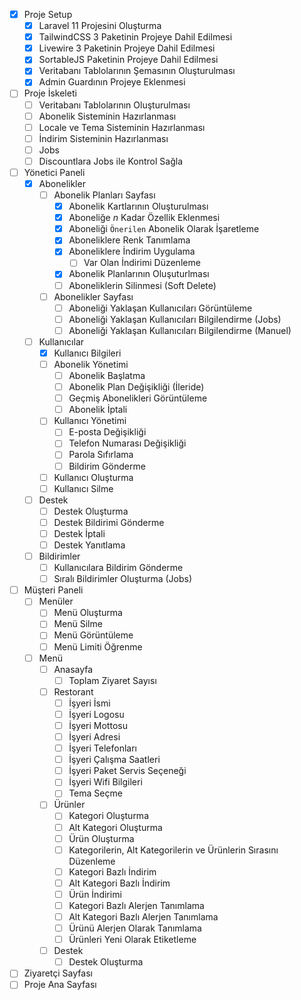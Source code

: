 - [x] Proje Setup
    - [x] Laravel 11 Projesini Oluşturma
    - [x] TailwindCSS 3 Paketinin Projeye Dahil Edilmesi
    - [x] Livewire 3 Paketinin Projeye Dahil Edilmesi
    - [x] SortableJS Paketinin Projeye Dahil Edilmesi
    - [x] Veritabanı Tablolarının Şemasının Oluşturulması
    - [x] Admin Guardının Projeye Eklenmesi
- [ ] Proje İskeleti
    - [ ] Veritabanı Tablolarının Oluşturulması
    - [ ] Abonelik Sisteminin Hazırlanması
    - [ ] Locale ve Tema Sisteminin Hazırlanması
    - [ ] İndirim Sisteminin Hazırlanması
    - [ ] Jobs
    - [ ] Discountlara Jobs ile Kontrol Sağla
- [ ] Yönetici Paneli
    - [x] Abonelikler
         - [ ] Abonelik Planları Sayfası
              - [x] Abonelik Kartlarının Oluşturulması
              - [x] Aboneliğe *n* Kadar Özellik Eklenmesi
              - [x] Aboneliği `Önerilen` Abonelik Olarak İşaretleme
              - [x] Aboneliklere Renk Tanımlama
              - [x] Aboneliklere İndirim Uygulama
                  - [ ] Var Olan İndirimi Düzenleme
              - [x] Abonelik Planlarının Oluşuturlması  
              - [ ] Aboneliklerin Silinmesi (Soft Delete)
        - [ ] Abonelikler Sayfası
            - [ ] Aboneliği Yaklaşan Kullanıcıları Görüntüleme
            - [ ] Aboneliği Yaklaşan Kullanıcıları Bilgilendirme (Jobs)
            - [ ] Aboneliği Yaklaşan Kullanıcıları Bilgilendirme (Manuel)
    - [ ] Kullanıcılar
        - [x] Kullanıcı Bilgileri
        - [ ] Abonelik Yönetimi
            - [ ] Abonelik Başlatma
            - [ ] Abonelik Plan Değişikliği (İleride)
            - [ ] Geçmiş Abonelikleri Görüntüleme
            - [ ] Abonelik İptali
        - [ ] Kullanıcı Yönetimi
            - [ ] E-posta Değişikliği
            - [ ] Telefon Numarası Değişikliği
            - [ ] Parola Sıfırlama
            - [ ] Bildirim Gönderme
        - [ ] Kullanıcı Oluşturma
        - [ ] Kullanıcı Silme
    - [ ] Destek 
        - [ ] Destek Oluşturma
        - [ ] Destek Bildirimi Gönderme
        - [ ] Destek İptali
        - [ ] Destek Yanıtlama
    - [ ] Bildirimler
        - [ ] Kullanıcılara Bildirim Gönderme
        - [ ] Sıralı Bildirimler Oluşturma (Jobs)
- [ ] Müşteri Paneli
    - [ ] Menüler
        - [ ] Menü Oluşturma
        - [ ] Menü Silme
        - [ ] Menü Görüntüleme
        - [ ] Menü Limiti Öğrenme
    - [ ] Menü
        - [ ] Anasayfa
            - [ ] Toplam Ziyaret Sayısı
        - [ ] Restorant
            - [ ] İşyeri İsmi
            - [ ] İşyeri Logosu
            - [ ] İşyeri Mottosu
            - [ ] İşyeri Adresi
            - [ ] İşyeri Telefonları
            - [ ] İşyeri Çalışma Saatleri
            - [ ] İşyeri Paket Servis Seçeneği
            - [ ] İşyeri Wifi Bilgileri
            - [ ] Tema Seçme
        - [ ] Ürünler
            - [ ] Kategori Oluşturma
            - [ ] Alt Kategori Oluşturma
            - [ ] Ürün Oluşturma
            - [ ] Kategorilerin, Alt Kategorilerin ve Ürünlerin Sırasını Düzenleme
            - [ ] Kategori Bazlı İndirim
            - [ ] Alt Kategori Bazlı İndirim
            - [ ] Ürün İndirimi
            - [ ] Kategori Bazlı Alerjen Tanımlama
            - [ ] Alt Kategori Bazlı Alerjen Tanımlama
            - [ ] Ürünü Alerjen Olarak Tanımlama
            - [ ] Ürünleri Yeni Olarak Etiketleme
        - [ ] Destek
            - [ ] Destek Oluşturma
- [ ] Ziyaretçi Sayfası
- [ ] Proje Ana Sayfası